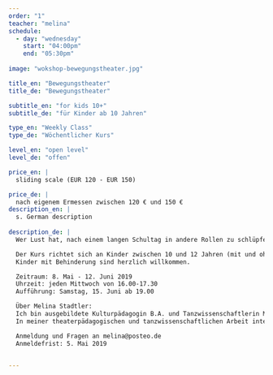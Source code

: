 ```yaml
---
order: "1"
teacher: "melina"
schedule:
  - day: "wednesday"
    start: "04:00pm"
    end: "05:30pm"
    
image: "wokshop-bewegungstheater.jpg"

title_en: "Bewegungstheater"
title_de: "Bewegungstheater"

subtitle_en: "for kids 10+"
subtitle_de: "für Kinder ab 10 Jahren"

type_en: "Weekly Class"
type_de: "Wöchentlicher Kurs"

level_en: "open level"
level_de: "offen"

price_en: |
  sliding scale (EUR 120 - EUR 150)

price_de: |
  nach eigenem Ermessen zwischen 120 € und 150 €
description_en: |
  s. German description
  
description_de: |
  Wer Lust hat, nach einem langen Schultag in andere Rollen zu schlüpfen, verrückte Ideen zu spinnen und mit Stimme, Mimik und Körper Geschichten zu erzählen, ist in dem Kurs Bewegungstheater genau richtig. Wir werden laut und auch mal leise, wir rebellieren und kokettieren, wir stampfen auf den Boden und schweben wie eine Feder. In jedem Fall sammeln wir Themen, die uns beschäftigen, und erforschen diese auf unsere eigene und kreative Art.

  Der Kurs richtet sich an Kinder zwischen 10 und 12 Jahren (mit und ohne Vorkenntnisse).  
  Kinder mit Behinderung sind herzlich willkommen.  

  Zeitraum: 8. Mai - 12. Juni 2019  
  Uhrzeit: jeden Mittwoch von 16.00-17.30    
  Aufführung: Samstag, 15. Juni ab 19.00    

  Über Melina Stadtler:  
  Ich bin ausgebildete Kulturpädagogin B.A. und Tanzwissenschaftlerin M.A. und arbeite seit 2010 als freischaffende Tanz- und Theaterpädagogin vor allem an Schulen und in der offenen Jugendarbeit.
  In meiner theaterpädagogischen und tanzwissenschaftlichen Arbeit interessiere ich mich für politische und gesellschaftskritische Themen wie Rassismus und Exotismus, Gender, Inklusion und Empowerment.

  Anmeldung und Fragen an melina@posteo.de  
  Anmeldefrist: 5. Mai 2019


---
```

